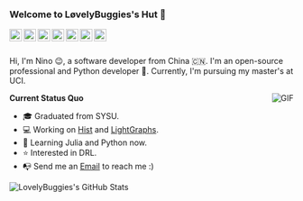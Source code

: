 ### Welcome to LøvelyBuggies's Hut 👋

<a href="ninomyemail@gmail.com">
  <img align="left" alt="'Gmail" width="22px" src="https://cdn.jsdelivr.net/npm/simple-icons@3.1.0/icons/gmail.svg" />
</a>
<a href="https://leetcode.com/lovelybuggies/">
  <img align="left" alt="LeetCode" width="22px" src="https://cdn.jsdelivr.net/npm/simple-icons@3.1.0/icons/leetcode.svg" />
</a>
<a href="https://www.kaggle.com/ninolau">
  <img align="left" alt="Kaggle" width="22px" src="https://cdn.jsdelivr.net/npm/simple-icons@3.1.0/icons/kaggle.svg" />
</a>
<a href="https://stackoverflow.com/users/13016027/nino-lau">
  <img align="left" alt="StackOverflow" width="22px" src="https://cdn.jsdelivr.net/npm/simple-icons@3.1.0/icons/stackoverflow.svg" />
</a>
<a href="https://auth.geeksforgeeks.org/user/ninomyemail/">
  <img align="left" alt="GeeksforGeeks" width="22px" src="https://cdn.jsdelivr.net/npm/simple-icons@3.1.0/icons/geeksforgeeks.svg" />
</a>
<a href="https://www.youtube.com/channel/UCsSdKrx-hpoCySh8emxrPaA?view_as=subscriber">
  <img align="left" alt="YouTube" width="22px" src="https://cdn.jsdelivr.net/npm/simple-icons@3.1.0/icons/youtube.svg" />
</a>
<a href="https://www.linkedin.com/in/%E7%A1%95-%E5%88%98-073728144/">
  <img align="left" alt="LinkedIn" width="22px" src="https://cdn.jsdelivr.net/npm/simple-icons@3.1.0/icons/linkedin.svg" />
</a>

<br/>
<br/>

Hi, I'm Nino 😉, a software developer from China 🇨🇳. I'm an open-source professional and Python developer 🐍. Currently, I'm pursuing my master's at UCI.

  <img align="right" alt="GIF" src="https://media.giphy.com/media/iIqmM5tTjmpOB9mpbn/giphy.gif" />

**Current Status Quo**

- 🎓 Graduated from SYSU.
- 💻 Working on [Hist](https://github.com/scikit-hep/hist) and [LightGraphs](https://github.com/JuliaGraphs/LightGraphs.jl).
- 🌱 Learning Julia and Python now.
- ⭐️ Interested in DRL.
- 📭 Send me an [Email](ninomyemail@gmail.com) to reach me :)

![LovelyBuggies's GitHub Stats](https://github-readme-stats.vercel.app/api?username=lovelybuggies&show_icons=true&hide_border=false&text_color=333333)
